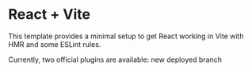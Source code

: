 # React + Vite

This template provides a minimal setup to get React working in Vite with HMR and some ESLint rules.

Currently, two official plugins are available:
new deployed branch
